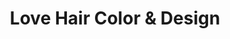 ---
title: "Love Hair Color & Design"
url: /aurora/love-hair-color-and-design/
shop: hairdresser
---